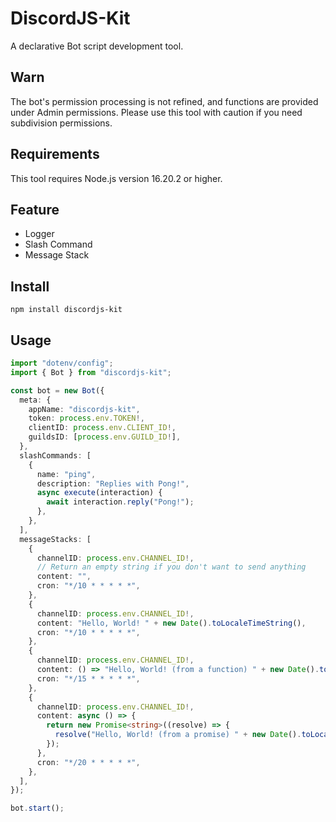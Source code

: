 # DiscordJS-Kit

A declarative Bot script development tool.

## Warn

The bot's permission processing is not refined, and functions are provided under Admin permissions. Please use this tool with caution if you need subdivision permissions.

## Requirements

This tool requires Node.js version 16.20.2 or higher.

## Feature

- Logger
- Slash Command
- Message Stack

## Install

```shell
npm install discordjs-kit
```

## Usage

```ts
import "dotenv/config";
import { Bot } from "discordjs-kit";

const bot = new Bot({
  meta: {
    appName: "discordjs-kit",
    token: process.env.TOKEN!,
    clientID: process.env.CLIENT_ID!,
    guildsID: [process.env.GUILD_ID!],
  },
  slashCommands: [
    {
      name: "ping",
      description: "Replies with Pong!",
      async execute(interaction) {
        await interaction.reply("Pong!");
      },
    },
  ],
  messageStacks: [
    {
      channelID: process.env.CHANNEL_ID!,
      // Return an empty string if you don't want to send anything
      content: "",
      cron: "*/10 * * * * *",
    },
    {
      channelID: process.env.CHANNEL_ID!,
      content: "Hello, World! " + new Date().toLocaleTimeString(),
      cron: "*/10 * * * * *",
    },
    {
      channelID: process.env.CHANNEL_ID!,
      content: () => "Hello, World! (from a function) " + new Date().toLocaleTimeString(),
      cron: "*/15 * * * * *",
    },
    {
      channelID: process.env.CHANNEL_ID!,
      content: async () => {
        return new Promise<string>((resolve) => {
          resolve("Hello, World! (from a promise) " + new Date().toLocaleTimeString());
        });
      },
      cron: "*/20 * * * * *",
    },
  ],
});

bot.start();
```
